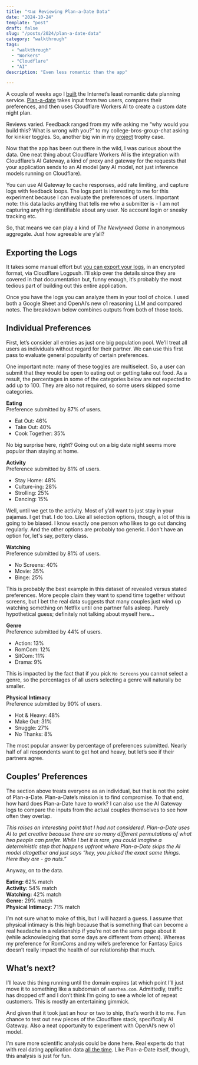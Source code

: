 ```yaml
---
title: "💘📊 Reviewing Plan-a-Date Data"
date: "2024-10-24"
template: "post"
draft: false
slug: "/posts/2024/plan-a-date-data"
category: "walkthrough"
tags:
  - "walkthrough"
  - "Workers"
  - "Cloudflare"
  - "AI"
description: "Even less romantic than the app"

---
```


A couple of weeks ago I [built](https://blog.samrhea.com/posts/2024/plan-a-date/) the Internet’s least romantic date planning service. [Plan-a-date](https://plan-a-date.com/) takes input from two users, compares their preferences, and then uses Cloudflare Workers AI to create a custom date night plan.

Reviews varied. Feedback ranged from my wife asking me “why would you build this? What is wrong with you?” to my college-bros-group-chat asking for kinkier toggles. So, another big win in my [project](https://blog.samrhea.com/pages/projects/) trophy case.

Now that the app has been out there in the wild, I was curious about the data. One neat thing about Cloudflare Workers AI is the integration with Cloudflare’s AI Gateway, a kind of proxy and gateway for the requests that your application sends to an AI model (any AI model, not just inference models running on Cloudflare).

You can use AI Gateway to cache responses, add rate limiting, and capture logs with feedback loops. The logs part is interesting to me for this experiment because I can evaluate the preferences of users. Important note: this data lacks anything that tells me who a submitter is - I am not capturing anything identifiable about any user. No account login or sneaky tracking etc.

So, that means we can play a kind of *The Newlywed Game* in anonymous aggregate. Just how agreeable are y’all?

## Exporting the Logs

It takes some manual effort but [you can export your logs](https://developers.cloudflare.com/ai-gateway/observability/logging/logpush/), in an encrypted format, via Cloudflare Logpush. I’ll skip over the details since they are covered in that documentation but, funny enough, it’s probably the most tedious part of building out this entire application.

Once you have the logs you can analyze them in your tool of choice. I used both a Google Sheet and OpenAI’s new o1 reasoning LLM and compared notes. The breakdown below combines outputs from both of those tools.

## Individual Preferences

First, let’s consider all entries as just one big population pool. We'll treat all users as individuals without regard for their partner. We can use this first pass to evaluate general popularity of certain preferences.

One important note: many of these toggles are multiselect. So, a user can submit that they would be open to eating out or getting take out food. As a result, the percentages in some of the categories below are not expected to add up to 100. They are also not required, so some users skipped some categories.

**Eating**  
Preference submitted by 87% of users.

* Eat Out: 46%  
* Take Out: 40%  
* Cook Together: 35%

No big surprise here, right? Going out on a big date night seems more popular than staying at home.

**Activity**  
Preference submitted by 81% of users.

* Stay Home: 48%  
* Culture-ing: 28%  
* Strolling: 25%  
* Dancing: 15%

Well, until we get to the activity. Most of y’all want to just stay in your pajamas. I get that. I do too. Like all selection options, though, a lot of this is going to be biased. I know exactly one person who likes to go out dancing regularly. And the other options are probably too generic. I don't have an option for, let's say, pottery class.

**Watching**  
Preference submitted by 81% of users.

* No Screens: 40%  
* Movie: 35%  
* Binge: 25%

This is probably the best example in this dataset of revealed versus stated preferences. More people claim they want to spend time together without screens, but I bet the real data suggests that many couples just wind up watching something on Netflix until one partner falls asleep. Purely hypothetical guess; definitely not talking about myself here...

**Genre**  
Preference submitted by 44% of users.

* Action: 13%  
* RomCom: 12%  
* SitCom: 11%  
* Drama: 9%

This is impacted by the fact that if you pick `No Screens` you cannot select a genre, so the percentages of all users selecting a genre will naturally be smaller.

**Physical Intimacy**  
Preference submitted by 90% of users.

* Hot & Heavy: 48%  
* Make Out: 31%  
* Snuggle: 27%  
* No Thanks: 8%

The most popular answer by percentage of preferences submitted. Nearly half of all respondents want to get hot and heavy, but let’s see if their partners agree.

## Couples’ Preferences

The section above treats everyone as an individual, but that is not the point of Plan-a-Date. Plan-a-Date’s mission is to find compromise. To that end, how hard does Plan-a-Date have to work? I can also use the AI Gateway logs to compare the inputs from the actual couples themselves to see how often they overlap.

*This raises an interesting point that I had not considered. Plan-a-Date uses AI to get creative because there are so many different permutations of what two people can prefer. While I bet it is rare, you could imagine a deterministic step that happens upfront where Plan-a-Date skips the AI model altogether and just says “hey, you picked the exact same things. Here they are - go nuts.”*

Anyway, on to the data.

**Eating:** 62% match  
**Activity:** 54% match  
**Watching:** 42% match  
**Genre:** 29% match  
**Physical Intimacy:** 71% match

I’m not sure what to make of this, but I will hazard a guess. I assume that physical intimacy is this high because that is something that can become a real headache in a relationship if you’re not on the same page about it (while acknowledging that some days are different from others). Whereas my preference for RomComs and my wife’s preference for Fantasy Epics doesn’t really impact the health of our relationship that much.

## What’s next?

I’ll leave this thing running until the domain expires (at which point I’ll just move it to something like a subdomain of `samrhea.com`. Admittedly, traffic has dropped off and I don’t think I’m going to see a whole lot of repeat customers. This is mostly an entertaining gimmick.

And given that it took just an hour or two to ship, that’s worth it to me. Fun chance to test out new pieces of the Cloudflare stack, specifically AI Gateway. Also a neat opportunity to experiment with OpenAI’s new o1 model.

I’m sure more scientific analysis could be done here. Real experts do that with real dating application data [all the time](https://www.google.com/search?q=dating+app+data+analysis&oq=dating+app+data+analysis&gs_lcrp=EgZjaHJvbWUyBggAEEUYOTIHCAEQABiABDIHCAIQABiABDIHCAMQABiABDIHCAQQABiABDIHCAUQABiABDIHCAYQABiABDIMCAcQABhDGIAEGIoFMgcICBAAGIAEMgcICRAAGIAE0gEIMjEwN2owajeoAgCwAgA&sourceid=chrome&ie=UTF-8). Like Plan-a-Date itself, though, this analysis is just for fun.
